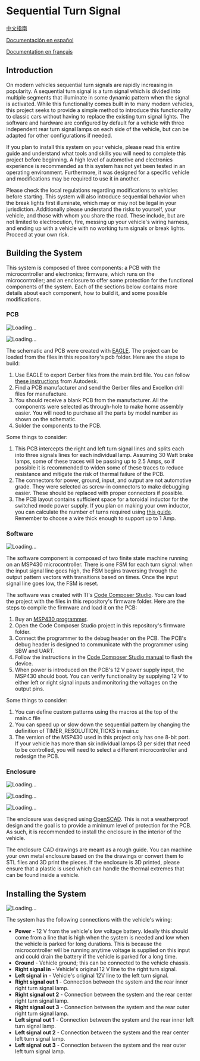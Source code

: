 # Sequential Turn Signal
[中文指南](https://github.com/m-yuhas/sequential_turn_signal/blob/master/doc/读我档案.md)

[Documentación en español](https://github.com/m-yuhas/sequential_turn_signal/blob/master/doc/LÉAME.md)

[Documentation en français](https://github.com/m-yuhas/sequential_turn_signal/blob/master/doc/LISEZ-MOI.md)

## Introduction
On modern vehicles sequential turn signals are rapidly increasing in popularity.
A sequential turn signal is a turn signal which is divided into multiple
segments that illuminate in some dynamic pattern when the signal is activated.
While this functionality comes built in to many modern vehicles, this project
seeks to provide a simple method to introduce this functionality to classic cars
without having to replace the existing turn signal lights.  The software and
hardware are configured by default for a vehicle with three independent rear turn
signal lamps on each side of the vehicle, but can be adapted for other
configurations if needed.

If you plan to install this system on your vehicle, please read this entire
guide and understand what tools and skills you will need to complete this
project before beginning.  A high level of automotive and electronics experience
is recommended as this system has not yet been tested in an operating
environment.  Furthermore, it was designed for a specific vehicle and
modifications may be required to use it in another.

Please check the local regulations regarding modifications to vehicles before
starting.  This system will also introduce sequential behavior when the break
lights first illuminate, which may or may not be legal in your jurisdiction.
Additionally please understand the risks to yourself, your vehicle, and those
with whom you share the road.  These include, but are not limited to
electrocution, fire, messing up your vehicle's wiring harness, and ending up
with a vehicle with no working turn signals or break lights.  Proceed at your
own risk.

## Building the System
This system is composed of three components: a PCB with the microcontroller and
electronics; firmware, which runs on the microcontroller; and an enclosure to
offer some protection for the functional components of the system.  Each of the
sections below contains more details about each component, how to build it, and
some possible modifications.

### PCB
![Loading...](https://www.github.com/m-yuhas/sequential_turn_signal/blob/master/images/schematic.png)

![Loading...](https://www.github.com/m-yuhas/sequential_turn_signal/blob/master/images/layout.png)

The schematic and PCB were created with
[EAGLE](https://www.autodesk.com/products/eagle/overview?term=1-YEAR). The
project can be loaded from the files in this repository's pcb folder.  Here are
the steps to build:
1. Use EAGLE to export Gerber files from the main.brd file.  You can follow
  [these instructions](https://www.autodesk.com/products/eagle/blog/gerber-nc-drill-pcb-manufacturing-basics-1/) from Autodesk.
2. Find a PCB manufacturer and send the Gerber files and Excellon drill files
  for manufacture.
3. You should receive a blank PCB from the manufacturer.  All the components
  were selected as through-hole to make home assembly easier.  You will need to
  purchase all the parts by model number as shown on the schematic.
4. Solder the components to the PCB.

Some things to consider:
1. This PCB intercepts the right and left turn signal lines and splits each into
  three signals lines for each individual lamp.  Assuming 30 Watt brake lamps,
  some of these traces will be passing up to 2.5 Amps, so if possible it is
  recommended to widen some of these traces to reduce resistance and mitigate
  the risk of thermal failure of the PCB.
2. The connectors for power, ground, input, and output are not automotive grade.
  They were selected as screw-in connectors to make debugging easier.  These
  should be replaced with proper connectors if possible.
3. The PCB layout contains sufficient space for a toroidal inductor for the
  switched mode power supply.  If you plan on making your own inductor, you can
  calculate the number of turns required using [this guide](http://www.nessengr.com/technical-data/toroid-inductor-formulas-and-calculator/).
  Remember to choose a wire thick enough to support up to 1 Amp.

### Software
![Loading...](https://www.github.com/m-yuhas/sequential_turn_signal/blob/master/images/fsm.png)

The software component is composed of two finite state machine running on an
MSP430 microcontroller.  There is one FSM for each turn signal: when the input
signal line goes high, the FSM begins traversing through the output pattern
vectors with transitions based on times.  Once the input signal line goes low,
the FSM is reset.

The software was created with TI's [Code Composer Studio](https://www.ti.com/tool/CCSTUDIO).
You can load the project with the files in this repository's firmware folder.
Here are the steps to compile the firmware and load it on the PCB:
1. Buy an [MSP430 programmer](https://www.ti.com/tool/MSP-FET).
2. Open the Code Composer Studio project in this repository's firmware folder.
3. Connect the programmer to the debug header on the PCB.  The PCB's debug
  header is designed to communicate with the programmer using SBW and UART.
4. Follow the instructions in the [Code Composer Studio manual](https://www.ti.com/lit/ug/spru509h/spru509h.pdf)
  to flash the device.
5. When power is introduced on the PCB's 12 V power supply input, the MSP430
  should boot.  You can verify functionality by supplying 12 V to either left or
  right signal inputs and monitoring the voltages on the output pins.

Some things to consider:
1. You can define custom patterns using the macros at the top of the main.c file
2. You can speed up or slow down the sequential pattern by changing the
  definition of TIMER_RESOLUTION_TICKS in main.c
3. The version of the MSP430 used in this project only has one 8-bit port.  If
  your vehicle has more than six individual lamps (3 per side) that need to be
  controlled, you will need to select a different microcontroller and redesign
  the PCB.

### Enclosure
![Loading...](https://www.github.com/m-yuhas/sequential_turn_signal/blob/master/images/top.png)

![Loading...](https://www.github.com/m-yuhas/sequential_turn_signal/blob/master/images/gasket.png)

![Loading...](https://www.github.com/m-yuhas/sequential_turn_signal/blob/master/images/bottom.png)

The enclosure was designed using [OpenSCAD](https://openscad.org/).  This is not
a weatherproof design and the goal is to provide a minimum level of protection
for the PCB.  As such, it is recommended to install the enclosure in the
interior of the vehicle.

The enclosure CAD drawings are meant as a rough guide.  You can machine your own
metal enclosure based on the the drawings or convert them to STL files and 3D
print the pieces.  If the enclosure is 3D printed, please ensure that a plastic
is used which can handle the thermal extremes that can be found inside a
vehicle.

## Installing the System
![Loading...](https://www.github.com/m-yuhas/sequential_turn_signal/blob/master/images/slbd.png)

The system has the following connections with the vehicle's wiring:
* **Power** - 12 V from the vehicle's low voltage battery.  Ideally this should
  come from a line that is high when the system is needed and low when the
  vehicle is parked for long durations.  This is because the microcontroller
  will be running anytime voltage is supplied on this input and could drain the
  battery if the vehicle is parked for a long time.  
* **Ground** - Vehicle ground; this can be connected to the vehicle chassis.
* **Right signal in** - Vehicle's original 12 V line to the right turn signal.
* **Left signal in** - Vehicle's original 12V line to the left turn signal.
* **Right signal out 1** - Connection between the system and the rear inner
  right turn signal lamp.
* **Right signal out 2** - Connection between the system and the rear center
  right turn signal lamp.
* **Right signal out 3** - Connection between the system and the rear outer
  right turn signal lamp.
* **Left signal out 1** - Connection between the system and the rear inner left
  turn signal lamp.
* **Left signal out 2** - Connection between the system and the rear center left
  turn signal lamp.
* **Left signal out 3** - Connection between the system and the rear outer left
  turn signal lamp.

